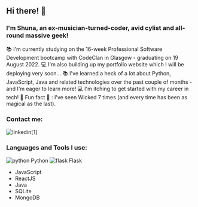 ## Hi there! :wave:

### I'm Shuna, an ex-musician-turned-coder, avid cylist and all-round massive geek!
:books: I'm currently studying on the 16-week Professional Software Development bootcamp with CodeClan in Glasgow - graduating on 19 August 2022.
:computer: I'm also building up my portfolio website which I will be deploying very soon...
:books: I've learned a heck of a lot about Python, JavaScript, Java and related technologies over the past couple of months - and I'm eager to learn more!
:computer: I'm itching to get started with my career in tech!
:star2: Fun fact  :star2: : I've seen Wicked 7 times (and every time has been as magical as the last).

### Contact me:
![linkedin]("https://www.kindpng.com/picc/m/363-3632986_logo-linkedin-png-rond-transparent-png.png")[1]

### Languages and Tools I use:
![python]("https://upload.wikimedia.org/wikipedia/commons/thumb/c/c3/Python-logo-notext.svg/2048px-Python-logo-notext.svg.png") Python
![flask]("https://flyclipart.com/thumbs/python-logo-clipart-drawing-flask-1172565.png") Flask
- JavaScript
- ReactJS
- Java
- SQLite
- MongoDB

<br />

[1]: https://www.linkedin.com/in/shuna-mccallum/
